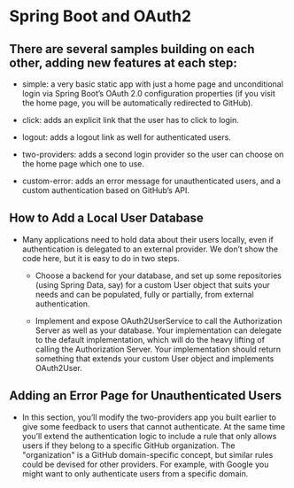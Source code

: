 # Spring Boot and OAuth2

## There are several samples building on each other, adding new features at each step:

- simple: a very basic static app with just a home page and unconditional login via Spring Boot’s OAuth 2.0 configuration properties (if you visit the home page, you will be automatically redirected to GitHub).

- click: adds an explicit link that the user has to click to login.

- logout: adds a logout link as well for authenticated users.

- two-providers: adds a second login provider so the user can choose on the home page which one to use.

- custom-error: adds an error message for unauthenticated users, and a custom authentication based on GitHub’s API.



## How to Add a Local User Database
- Many applications need to hold data about their users locally, even if authentication is delegated to an external provider. We don’t show the code here, but it is easy to do in two steps.

  - Choose a backend for your database, and set up some repositories (using Spring Data, say) for a custom User object that suits your needs and can be populated, fully or partially, from external authentication.

  - Implement and expose OAuth2UserService to call the Authorization Server as well as your database. Your implementation can delegate to the default implementation, which will do the heavy lifting of calling the Authorization Server. Your implementation should return something that extends your custom User object and implements OAuth2User.


## Adding an Error Page for Unauthenticated Users
- In this section, you’ll modify the two-providers app you built earlier to give some feedback to users that cannot authenticate. At the same time you’ll extend the authentication logic to include a rule that only allows users if they belong to a specific GitHub organization. The "organization" is a GitHub domain-specific concept, but similar rules could be devised for other providers. For example, with Google you might want to only authenticate users from a specific domain.

